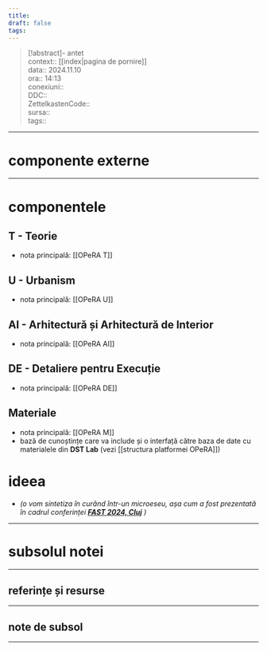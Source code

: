 ```yaml
---
title: 
draft: false
tags: 
---
```

> [!abstract]- antet  
> context:: [[index|pagina de pornire]]   
> data:: 2024.11.10  
> ora:: 14:13  
> conexiuni::  
> DDC::  
> ZettelkastenCode::  
> sursa::  
> tags::  


---
# componente externe  


---

# componentele  
## T - Teorie  
- nota principală: [[OPeRA T]]  
## U - Urbanism  
- nota principală: [[OPeRA U]]  
## AI - Arhitectură și Arhitectură de Interior  
- nota principală: [[OPeRA AI]]  
## DE - Detaliere pentru Execuție  
- nota principală: [[OPeRA DE]]  
## Materiale  
- nota principală: [[OPeRA M]]  
- bază de cunoștințe care va include și o interfață către baza de date cu materialele din **DST Lab** (vezi [[structura platformei OPeRA]])

# ideea  
- *(o vom sintetiza în curând într-un microeseu, așa cum a fost prezentată în cadrul conferinței **[FAST 2024, Cluj](https://fast.oar.archi/home/conferinta-stiintifica-fast/)** )*  


---
# subsolul notei
---
## referințe și resurse


---
## note de subsol
---


